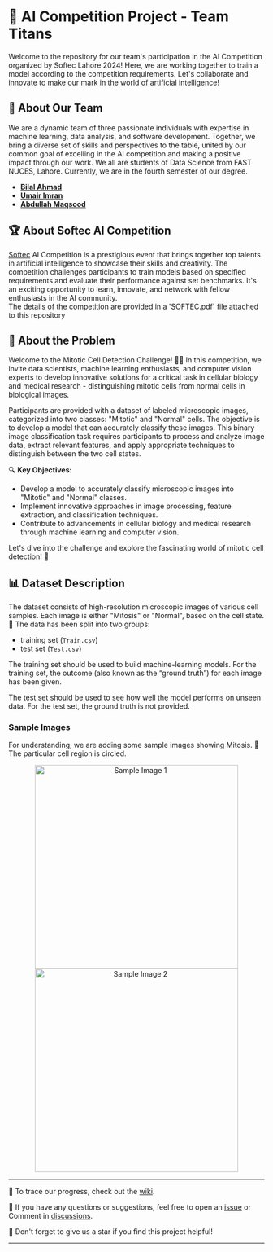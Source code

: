 # 🚀 AI Competition Project - Team Titans

Welcome to the repository for our team's participation in the AI Competition organized by Softec Lahore 2024! Here, we are working together to train a model according to the competition requirements. Let's collaborate and innovate to make our mark in the world of artificial intelligence!

## 🤖 About Our Team

We are a dynamic team of three passionate individuals with expertise in machine learning, data analysis, and software development. Together, we bring a diverse set of skills and perspectives to the table, united by our common goal of excelling in the AI competition and making a positive impact through our work. We all are students of Data Science from FAST NUCES, Lahore. Currently, we are in the fourth semester of our degree.

- [**Bilal Ahmad**](https://github.com/ahmddbilall)
- [**Umair Imran**](https://github.com/umairimran)
- [**Abdullah Maqsood**](https://github.com/abdullah-2k3)

## 🏆 About Softec AI Competition

[Softec](https://softecnu.org) AI Competition is a prestigious event that brings together top talents in artificial intelligence to showcase their skills and creativity. The competition challenges participants to train models based on specified requirements and evaluate their performance against set benchmarks. It's an exciting opportunity to learn, innovate, and network with fellow enthusiasts in the AI community.
<br>
The details of the competition are provided in a 'SOFTEC.pdf' file attached to this repository


## 🧬 About the Problem

Welcome to the Mitotic Cell Detection Challenge! 🧫🔬 In this competition, we invite data scientists, machine learning enthusiasts, and computer vision experts to develop innovative solutions for a critical task in cellular biology and medical research - distinguishing mitotic cells from normal cells in biological images.

Participants are provided with a dataset of labeled microscopic images, categorized into two classes: "Mitotic" and "Normal" cells. The objective is to develop a model that can accurately classify these images. This binary image classification task requires participants to process and analyze image data, extract relevant features, and apply appropriate techniques to distinguish between the two cell states.

🔍 **Key Objectives:**
- Develop a model to accurately classify microscopic images into "Mitotic" and "Normal" classes.
- Implement innovative approaches in image processing, feature extraction, and classification techniques.
- Contribute to advancements in cellular biology and medical research through machine learning and computer vision.

Let's dive into the challenge and explore the fascinating world of mitotic cell detection! 🌟


## 📊 Dataset Description

The dataset consists of high-resolution microscopic images of various cell samples. Each image is either "Mitosis" or "Normal", based on the cell state. 🧬 The data has been split into two groups:

- training set (`Train.csv`)
- test set (`Test.csv`)

The training set should be used to build machine-learning models. For the training set, the outcome (also known as the “ground truth”) for each image has been given.

The test set should be used to see how well the model performs on unseen data. For the test set, the ground truth is not provided.

### Sample Images

For understanding, we are adding some sample images showing Mitosis. 📸 The particular cell region is circled.

<div align="center">
  <img src="https://github.com/ahmddbilall/AI_Competition_Softec/assets/138764971/975f4bd0-cdeb-482a-bcf8-14060fccb8ad" alt="Sample Image 1" width="400" />

  <img src="https://github.com/ahmddbilall/AI_Competition_Softec/assets/138764971/4a0fffd8-8b8d-418e-a6b8-ca9d17868d87" alt="Sample Image 2" width="400" />
</div>



---

📝 To trace our progress, check out the [wiki](https://github.com/ahmddbilall/AI_Competition_Softec/wiki).

🔧 If you have any questions or suggestions, feel free to open an [issue](https://github.com/ahmddbilall/AI_Competition_Softec/issues) or Comment in [discussions](https://github.com/ahmddbilall/AI_Competition_Softec/discussions).

🌟 Don't forget to give us a star if you find this project helpful!

---
